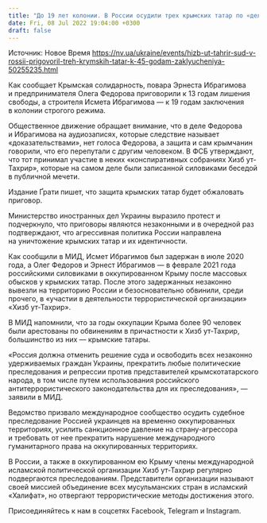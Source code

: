```yaml
---
title: "До 19 лет колонии. В России осудили трех крымских татар по «делу Хизб ут-Тахрир», МИД Украины выразил протест"
date: Fri, 08 Jul 2022 19:04:00 +0300
draft: false
---
```

Источник: Новое Время https://nv.ua/ukraine/events/hizb-ut-tahrir-sud-v-rossii-prigovoril-treh-krymskih-tatar-k-45-godam-zaklyucheniya-50255235.html


 Как сообщает Крымская солидарность, повара Эрнеста Ибрагимова и предпринимателя Олега Федорова приговорили к 13 годам лишения свободы, а строителя Исмета Ибрагимова — к 19 годам заключения в колонии строгого режима.

Общественное движение обращает внимание, что в деле Федорова и Ибрагимова на аудиозаписях, которые следствие называет «доказательствами», нет голоса Федорова, а защита и сам крымчанин говорили, что его перепутали с другим человеком. В ФСБ утверждают, что тот принимал участие в неких «конспиративных собраниях Хизб ут-Тахрир», которые на самом деле были записанной силовиками беседой в публичной мечети.

Издание Ґрати пишет, что защита крымских татар будет обжаловать приговор.

Министерство иностранных дел Украины выразило протест и подчеркнуло, что приговоры являются незаконными и в очередной раз подтверждают, что агрессивная политика России направлена на уничтожение крымских татар и их идентичности.

Как сообщили в МИД, Исмет Ибрагимов был задержан в июле 2020 года, а Олег Федоров и Эрнест Ибрагимов — в феврале 2021 года российскими силовиками в оккупированном Крыму после массовых обысков у крымских татар. После этого задержанных незаконно вывезли на территорию России и безосновательно обвинили, среди прочего, в «участии в деятельности террористической организации» «Хизб ут-Тахрир».

В МИД напомнили, что за годы оккупации Крыма более 90 человек были арестованы по обвинениям в причастности к Хизб ут-Тахрир, большинство из них — крымские татары.

«Россия должна отменить решение суда и освободить всех незаконно удерживаемых граждан Украины, прекратить любые политические преследования и репрессии против представителей крымскотатарского народа, в том числе путем использования российского антитеррористического законодательства для их преследования», — заявили в МИД.

Ведомство призвало международное сообщество осудить судебное преследование Россией украинцев на временно оккупированных территориях, усилить санкционное давление на страну-агрессора и требовать от нее прекратить нарушение международного гуманитарного права на оккупированных территориях.

В России, а также в оккупированном ею Крыму члены международной исламской политической организации Хизб ут-Тахрир регулярно подвергаются преследованиям. Представители организации называют своей миссией объединение всех мусульманских стран в исламский «Халифат», но отвергают террористические методы достижения этого.

Присоединяйтесь к нам в соцсетях Facebook, Telegram и Instagram.
